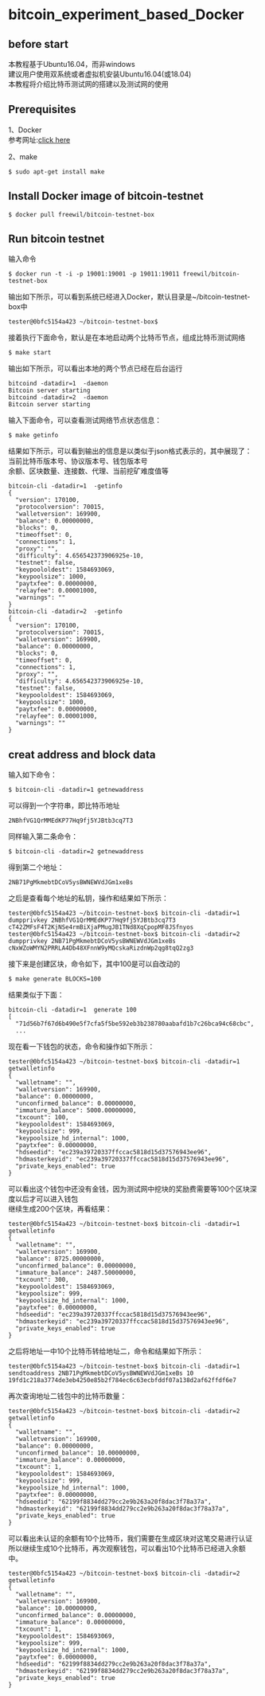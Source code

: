 # bitcoin_experiment_based_Docker
## before start
本教程基于Ubuntu16.04，而非windows  
建议用户使用双系统或者虚拟机安装Ubuntu16.04(或18.04)  
本教程将介绍比特币测试网的搭建以及测试网的使用  

## Prerequisites
1、Docker  
参考网址:[click here](https://www.runoob.com/docker/ubuntu-docker-install.html)  

2、make  
```
$ sudo apt-get install make
```

## Install Docker image of bitcoin-testnet
```
$ docker pull freewil/bitcoin-testnet-box
```

## Run bitcoin testnet
输入命令  
```
$ docker run -t -i -p 19001:19001 -p 19011:19011 freewil/bitcoin-testnet-box
```
输出如下所示，可以看到系统已经进入Docker，默认目录是~/bitcoin-testnet-box中  
```
tester@0bfc5154a423 ~/bitcoin-testnet-box$
```
接着执行下面命令，默认是在本地启动两个比特币节点，组成比特币测试网络  
```
$ make start
```
输出如下所示，可以看出本地的两个节点已经在后台运行  
```
bitcoind -datadir=1  -daemon
Bitcoin server starting
bitcoind -datadir=2  -daemon
Bitcoin server starting
```
输入下面命令，可以查看测试网络节点状态信息：  
```
$ make getinfo
```
结果如下所示，可以看到输出的信息是以类似于json格式表示的，其中展现了：  
当前比特币版本号、协议版本号、钱包版本号  
余额、区块数量、连接数、代理、当前挖矿难度值等  
```
bitcoin-cli -datadir=1  -getinfo
{
  "version": 170100,
  "protocolversion": 70015,
  "walletversion": 169900,
  "balance": 0.00000000,
  "blocks": 0,
  "timeoffset": 0,
  "connections": 1,
  "proxy": "",
  "difficulty": 4.656542373906925e-10,
  "testnet": false,
  "keypoololdest": 1584693069,
  "keypoolsize": 1000,
  "paytxfee": 0.00000000,
  "relayfee": 0.00001000,
  "warnings": ""
}
bitcoin-cli -datadir=2  -getinfo
{
  "version": 170100,
  "protocolversion": 70015,
  "walletversion": 169900,
  "balance": 0.00000000,
  "blocks": 0,
  "timeoffset": 0,
  "connections": 1,
  "proxy": "",
  "difficulty": 4.656542373906925e-10,
  "testnet": false,
  "keypoololdest": 1584693069,
  "keypoolsize": 1000,
  "paytxfee": 0.00000000,
  "relayfee": 0.00001000,
  "warnings": ""
}
```

## creat address and block data
输入如下命令：  
```
$ bitcoin-cli -datadir=1 getnewaddress
```
可以得到一个字符串，即比特币地址  
```
2NBhfVG1QrMMEdKP77Hq9fj5YJBtb3cq7T3
```
同样输入第二条命令：  
```
$ bitcoin-cli -datadir=2 getnewaddress
```
得到第二个地址：  
```
2NB71PgMkmebtDCoV5ysBWNEWVdJGm1xeBs
```
之后是查看每个地址的私钥，操作和结果如下所示：  
```
tester@0bfc5154a423 ~/bitcoin-testnet-box$ bitcoin-cli -datadir=1 dumpprivkey 2NBhfVG1QrMMEdKP77Hq9fj5YJBtb3cq7T3
cT42ZMFsF4T2KjNSe4rmBiXjaPMugJB1TNd8XqCpopMF8JSfnyos
tester@0bfc5154a423 ~/bitcoin-testnet-box$ bitcoin-cli -datadir=2 dumpprivkey 2NB71PgMkmebtDCoV5ysBWNEWVdJGm1xeBs
cNxWZoWMYN2PRRLA4Db48XFnnW9yMQcskaRizdnWp2qg8tqQ2zg3
```
接下来是创建区块，命令如下，其中100是可以自改动的  
```
$ make generate BLOCKS=100
```
结果类似于下面：  
```
bitcoin-cli -datadir=1  generate 100
[
  "71d56b7f67d6b490e5f7cfa5f5be592eb3b238780aabafd1b7c26bca94c68cbc",
  ...
```
现在看一下钱包的状态，命令和操作如下所示：  
```
tester@0bfc5154a423 ~/bitcoin-testnet-box$ bitcoin-cli -datadir=1 getwalletinfo
{
  "walletname": "",
  "walletversion": 169900,
  "balance": 0.00000000,
  "unconfirmed_balance": 0.00000000,
  "immature_balance": 5000.00000000,
  "txcount": 100,
  "keypoololdest": 1584693069,
  "keypoolsize": 999,
  "keypoolsize_hd_internal": 1000,
  "paytxfee": 0.00000000,
  "hdseedid": "ec239a39720337ffccac5818d15d37576943ee96",
  "hdmasterkeyid": "ec239a39720337ffccac5818d15d37576943ee96",
  "private_keys_enabled": true
}
```
可以看出这个钱包中还没有金钱，因为测试网中挖块的奖励费需要等100个区块深度以后才可以进入钱包  
继续生成200个区块，再看结果：  
```
tester@0bfc5154a423 ~/bitcoin-testnet-box$ bitcoin-cli -datadir=1 getwalletinfo
{
  "walletname": "",
  "walletversion": 169900,
  "balance": 8725.00000000,
  "unconfirmed_balance": 0.00000000,
  "immature_balance": 2487.50000000,
  "txcount": 300,
  "keypoololdest": 1584693069,
  "keypoolsize": 999,
  "keypoolsize_hd_internal": 1000,
  "paytxfee": 0.00000000,
  "hdseedid": "ec239a39720337ffccac5818d15d37576943ee96",
  "hdmasterkeyid": "ec239a39720337ffccac5818d15d37576943ee96",
  "private_keys_enabled": true
}
```
之后将地址一中10个比特币转给地址二，命令和结果如下所示：  
```
tester@0bfc5154a423 ~/bitcoin-testnet-box$ bitcoin-cli -datadir=1 sendtoaddress 2NB71PgMkmebtDCoV5ysBWNEWVdJGm1xeBs 10
19fd1c218a3774de3eb4250e85b2f784ec6c63ecbfddf07a138d2af62ffdf6e7
```
再次查询地址二钱包中的比特币数量：  
```
tester@0bfc5154a423 ~/bitcoin-testnet-box$ bitcoin-cli -datadir=2 getwalletinfo
{
  "walletname": "",
  "walletversion": 169900,
  "balance": 0.00000000,
  "unconfirmed_balance": 10.00000000,
  "immature_balance": 0.00000000,
  "txcount": 1,
  "keypoololdest": 1584693069,
  "keypoolsize": 999,
  "keypoolsize_hd_internal": 1000,
  "paytxfee": 0.00000000,
  "hdseedid": "62199f8834dd279cc2e9b263a20f8dac3f78a37a",
  "hdmasterkeyid": "62199f8834dd279cc2e9b263a20f8dac3f78a37a",
  "private_keys_enabled": true
}
```
可以看出未认证的余额有10个比特币，我们需要在生成区块对这笔交易进行认证  
所以继续生成10个比特币，再次观察钱包，可以看出10个比特币已经进入余额中。  
```
tester@0bfc5154a423 ~/bitcoin-testnet-box$ bitcoin-cli -datadir=2 getwalletinfo
{
  "walletname": "",
  "walletversion": 169900,
  "balance": 10.00000000,
  "unconfirmed_balance": 0.00000000,
  "immature_balance": 0.00000000,
  "txcount": 1,
  "keypoololdest": 1584693069,
  "keypoolsize": 999,
  "keypoolsize_hd_internal": 1000,
  "paytxfee": 0.00000000,
  "hdseedid": "62199f8834dd279cc2e9b263a20f8dac3f78a37a",
  "hdmasterkeyid": "62199f8834dd279cc2e9b263a20f8dac3f78a37a",
  "private_keys_enabled": true
}
```
